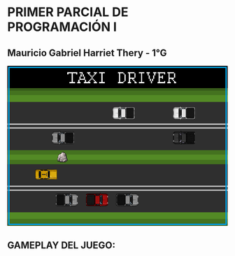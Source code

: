 # PRIMER PARCIAL DE PROGRAMACIÓN I
## Mauricio Gabriel Harriet Thery - 1°G

![](src/assets/images/background_git.png)

## GAMEPLAY DEL JUEGO:
